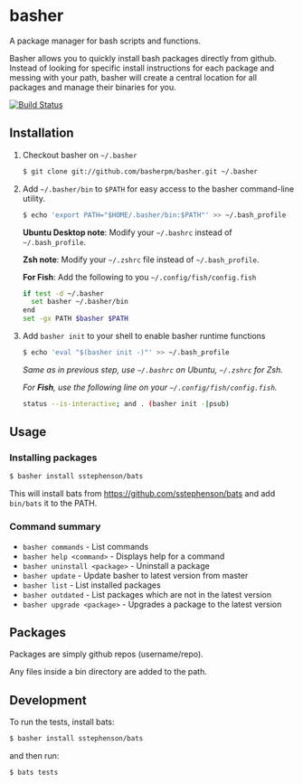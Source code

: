 # basher

A package manager for bash scripts and functions.

Basher allows you to quickly install bash packages directly from github. Instead of looking for specific install instructions for each package and messing with your path, basher will create a central location for all packages and manage their binaries for you.

[![Build Status](https://travis-ci.org/basherpm/basher.svg?branch=master)](https://travis-ci.org/basherpm/basher)

## Installation

1. Checkout basher on `~/.basher`

    ~~~ sh
    $ git clone git://github.com/basherpm/basher.git ~/.basher
    ~~~

2. Add `~/.basher/bin` to `$PATH` for easy access to the basher command-line utility.

    ~~~ sh
    $ echo 'export PATH="$HOME/.basher/bin:$PATH"' >> ~/.bash_profile
    ~~~

    **Ubuntu Desktop note**: Modify your `~/.bashrc` instead of `~/.bash_profile`.

    **Zsh note**: Modify your `~/.zshrc` file instead of `~/.bash_profile`.

    **For Fish**: Add the following to you `~/.config/fish/config.fish`

    ~~~ sh
    if test -d ~/.basher
      set basher ~/.basher/bin
    end
    set -gx PATH $basher $PATH
    ~~~

3. Add `basher init` to your shell to enable basher runtime functions

    ~~~ sh
    $ echo 'eval "$(basher init -)"' >> ~/.bash_profile
    ~~~

    _Same as in previous step, use `~/.bashrc` on Ubuntu, `~/.zshrc` for Zsh._

    _For **Fish**, use the following line on your `~/.config/fish/config.fish`._

    ~~~ sh
    status --is-interactive; and . (basher init -|psub)
    ~~~

## Usage

### Installing packages

~~~ sh
$ basher install sstephenson/bats
~~~

This will install bats from https://github.com/sstephenson/bats and add `bin/bats` it to the PATH.

### Command summary

- `basher commands` - List commands
- `basher help <command>` - Displays help for a command
- `basher uninstall <package>` - Uninstall a package
- `basher update` - Update basher to latest version from master
- `basher list` - List installed packages
- `basher outdated` - List packages which are not in the latest version
- `basher upgrade <package>` - Upgrades a package to the latest version

## Packages

Packages are simply github repos (username/repo).

Any files inside a bin directory are added to the path.

## Development

To run the tests, install bats:

~~~ sh
$ basher install sstephenson/bats
~~~

and then run:

~~~ sh
$ bats tests
~~~
